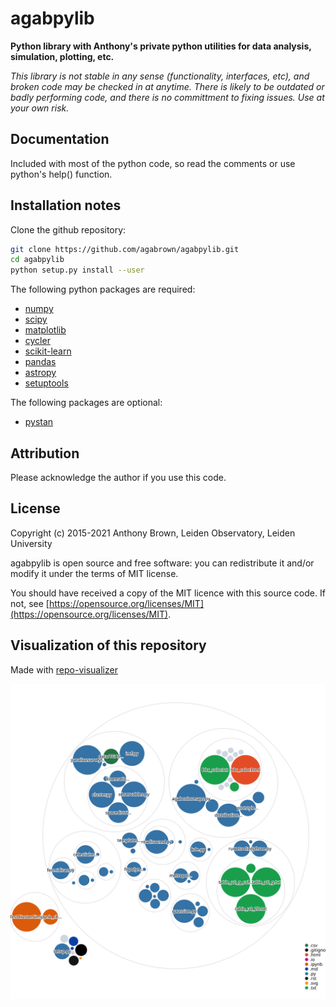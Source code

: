 # agabpylib

__Python library with Anthony's private python utilities for data analysis, simulation, plotting, etc.__

_This library is not stable in any sense (functionality, interfaces, etc), and
broken code may be checked in at anytime. There is likely to be outdated or
badly performing code, and there is no committment to fixing issues. Use at
your own risk._

## Documentation

Included with most of the python code, so read the comments or use python's help() function.

## Installation notes

Clone the github repository:
```bash
git clone https://github.com/agabrown/agabpylib.git
cd agabpylib
python setup.py install --user
```

The following python packages are required:

* [numpy](http://www.numpy.org/)
* [scipy](https://www.scipy.org/)
* [matplotlib](https://matplotlib.org/)
* [cycler](https://github.com/matplotlib/cycler)
* [scikit-learn](http://scikit-learn.org/stable/index.html)
* [pandas](https://pandas.pydata.org/)
* [astropy](https://www.astropy.org/)
* [setuptools](https://pypi.python.org/pypi/setuptools)

The following packages are optional:

* [pystan](https://mc-stan.org/users/interfaces/pystan.html)

## Attribution

Please acknowledge the author if you use this code.

## License

Copyright (c) 2015-2021 Anthony Brown, Leiden Observatory, Leiden University

agabpylib is open source and free software: you can redistribute it and/or
modify it under the terms of MIT license.

You should have received a copy of the MIT licence with this source code. If not, see
[https://opensource.org/licenses/MIT](https://opensource.org/licenses/MIT).

## Visualization of this repository

Made with [repo-visualizer](https://github.com/githubocto/repo-visualizer)

![Visualization of this repo](./diagram.svg)
